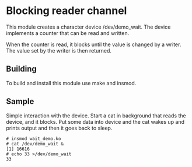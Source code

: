 # Blocking reader channel
This module creates a character device /dev/demo_wait.
The device implements a counter that can be read and written.

When the counter is read, it blocks until the value is changed
by a writer. The value set by the writer is then returned.

## Building
To build and install this module use make and insmod.

## Sample
Simple interaction with the device.
Start a cat in background that reads the device, and it blocks.
Put some data into device and the cat wakes up and prints output
and then it goes back to sleep.

```
# insmod wait_demo.ko
# cat /dev/demo_wait &
[1] 16616
# echo 33 >/dev/demo_wait
33
```
